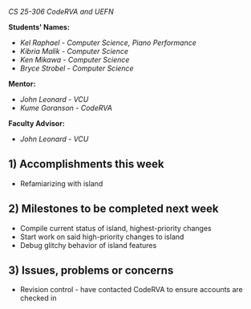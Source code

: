 *CS 25-306 CodeRVA and UEFN*

**Students' Names:**
- *Kel Raphael* - *Computer Science, Piano Performance*
- *Kibria Malik* - *Computer Science*
- *Ken Mikawa* - *Computer Science*
- *Bryce Strobel* - *Computer Science*

**Mentor:**
- *John Leonard*  - *VCU*
- *Kume Goranson* - *CodeRVA*

**Faculty Advisor:**
- *John Leonard*  - *VCU*

## 1) Accomplishments this week ##
- Refamiarizing with island

## 2) Milestones to be completed next week ##
- Compile current status of island, highest-priority changes
- Start work on said high-priority changes to island
- Debug glitchy behavior of island features 

## 3) Issues, problems or concerns ##
- Revision control - have contacted CodeRVA to ensure accounts are checked in
